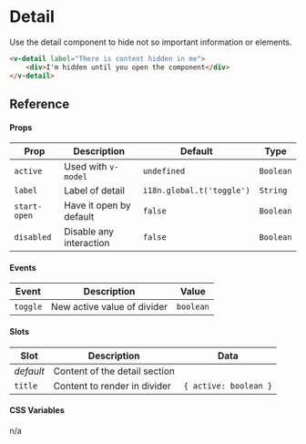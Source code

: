 # Detail

Use the detail component to hide not so important information or elements.

```html
<v-detail label="There is content hidden in me">
	<div>I'm hidden until you open the component</div>
</v-detail>
```

## Reference

#### Props

| Prop         | Description             | Default                   | Type      |
| ------------ | ----------------------- | ------------------------- | --------- |
| `active`     | Used with `v-model`     | `undefined`               | `Boolean` |
| `label`      | Label of detail         | `i18n.global.t('toggle')` | `String`  |
| `start-open` | Have it open by default | `false`                   | `Boolean` |
| `disabled`   | Disable any interaction | `false`                   | `Boolean` |

#### Events

| Event    | Description                 | Value     |
| -------- | --------------------------- | --------- |
| `toggle` | New active value of divider | `boolean` |

#### Slots

| Slot      | Description                   | Data                  |
| --------- | ----------------------------- | --------------------- |
| _default_ | Content of the detail section |                       |
| `title`   | Content to render in divider  | `{ active: boolean }` |

#### CSS Variables

n/a
